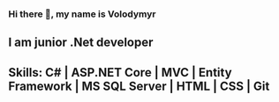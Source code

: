 ### Hi there 👋, my name is Volodymyr

## I am junior .Net developer

## Skills: C# | ASP.NET Core | MVC | Entity Framework | MS SQL Server | HTML | CSS | Git 
 
